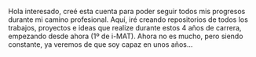 Hola interesado, creé esta cuenta para poder seguir todos mis progresos durante mi camino profesional. 
Aquí, iré creando repositorios de todos los trabajos, proyectos e ideas que realize durante estos 4 años de carrera, empezando desde ahora (1º de i-MAT). 
Ahora no es mucho, pero siendo constante, ya veremos de que soy capaz en unos años...
